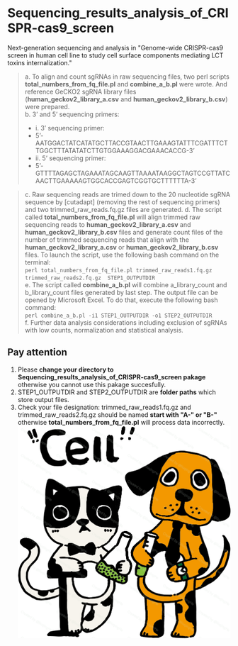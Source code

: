 # Sequencing_results_analysis_of_CRISPR-cas9_screen
 Next-generation sequencing and analysis in "Genome-wide CRISPR-cas9 screen in human cell line to study cell surface components mediating LCT toxins internalization."
 
>  a.	To align and count sgRNAs in raw sequencing files, two perl scripts **total_numbers_from_fq_file.pl** and **combine_a_b.pl** were wrote. And reference GeCKO2 sgRNA library files (**human_geckov2_library_a.csv** and **human_geckov2_library_b.csv**) were prepared.    
>  b.	3’ and 5’ sequencing primers:
> - i. 3’ sequencing primer:    
> - 5’-AATGGACTATCATATGCTTACCGTAACTTGAAAGTATTTCGATTTCTTGGCTTTATATATCTTGTGGAAAGGACGAAACACCG-3’    
> - ii.	5’ sequencing primer:    
> - 5’- GTTTTAGAGCTAGAAATAGCAAGTTAAAATAAGGCTAGTCCGTTATCAACTTGAAAAAGTGGCACCGAGTCGGTGCTTTTTTA-3’


> c.	Raw sequencing reads are trimed down to the 20 nucleotide sgRNA sequence by \[cutadapt\] (removing the rest of sequencing primers) and two trimmed_raw_reads.fq.gz files are generated.
> d.	The script called **total_numbers_from_fq_file.pl** will align trimmed raw sequencing reads to **human_geckov2_library_a.csv** and **human_geckov2_library_b.csv** files and generate count files of the number of trimmed sequencing reads that align with the **human_geckov2_library_a.csv** or **human_geckov2_library_b.csv** files. To launch the script, use the following bash command on the terminal:   
> `perl total_numbers_from_fq_file.pl trimmed_raw_reads1.fq.gz trimmed_raw_reads2.fq.gz  STEP1_OUTPUTDIR`   
> e.	The script called **combine_a_b.pl** will combine a_library_count and b_library_count files generated by last step. The output file can be opened by Microsoft Excel. To do that, execute the following bash command:   
> `perl combine_a_b.pl -i1 STEP1_OUTPUTDIR -o1 STEP2_OUTPUTDIR`   
> f.	Further data analysis considerations including exclusion of sgRNAs with low counts, normalization and statistical analysis.
  
## Pay attention
1. Please **change your directory to Sequencing_results_analysis_of_CRISPR-cas9_screen pakage** otherwise you cannot use this pakage succesfully.
2. STEP1_OUTPUTDIR and STEP2_OUTPUTDIR are **folder paths** which store output files.
3. Check your file designation: trimmed_raw_reads1.fq.gz and trimmed_raw_reads2.fq.gz should be named **start with "A-" or "B-"** otherwise **total_numbers_from_fq_file.pl** will process data incorrectly.  
![thank you for using this pakage!](https://raw.githubusercontent.com/liuqinghe-007/Sequencing_results_analysis_of_CRISPR-cas9_screen/main/cell_watermark.png)
